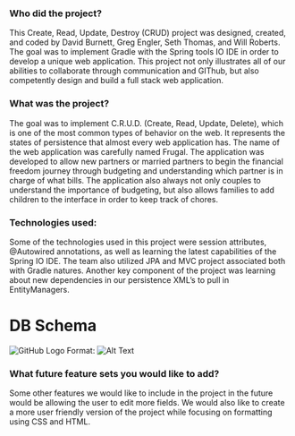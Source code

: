 ### Who did the project?
This Create, Read, Update, Destroy (CRUD) project was designed, created, and coded by David Burnett, Greg Engler, Seth Thomas, and Will Roberts. The goal was to implement Gradle with the Spring tools IO IDE in order to develop a unique web application. This project not only illustrates all of our abilities to collaborate through communication and GIThub, but also competently design and build a full stack web application.

### What was the project?
The goal was to implement C.R.U.D. (Create, Read, Update, Delete), which is one of the most common types of behavior on the web. It represents the states of persistence that almost every web application has. The name of the web application was carefully named Frugal. The application was developed to allow new partners or married partners to begin the financial freedom journey through budgeting and understanding which partner is in charge of what bills. The application also always not only couples to understand the importance of budgeting, but also allows families to add children to the interface in order to keep track of chores.


### Technologies used:
Some of the technologies used in this project were session attributes, @Autowired annotations, as well as learning the latest capabilities of the Spring IO IDE. The team also utilized JPA and MVC project associated both with Gradle natures. Another key component of the project was learning about new dependencies in our persistence XML’s to pull in EntityManagers.
# DB Schema
![GitHub Logo](/images/logo.png)
Format: ![Alt Text](url)

### What future feature sets you would like to add?
Some other features we would like to include in the project in the future would be allowing the user to edit more fields. We would also like to create a more user friendly version of the project while focusing on formatting using CSS and HTML.
